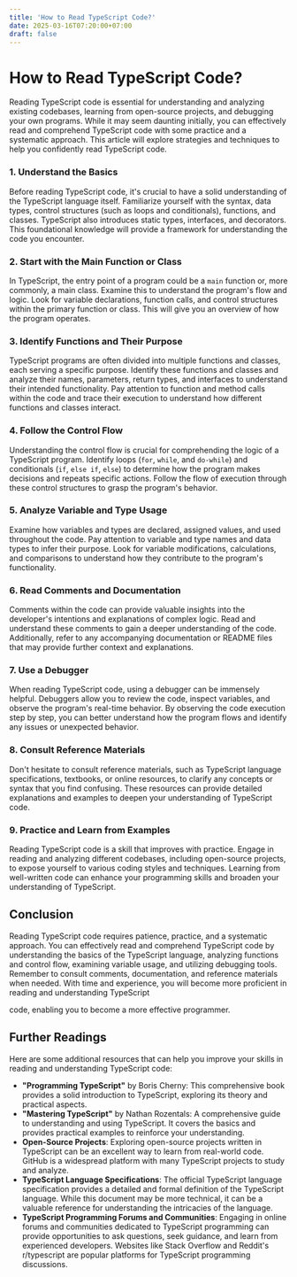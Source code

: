 ```yaml
---
title: 'How to Read TypeScript Code?'
date: 2025-03-16T07:20:00+07:00
draft: false
---
```


# How to Read TypeScript Code?

Reading TypeScript code is essential for understanding and analyzing existing codebases, learning from open-source projects, and debugging your own programs. While it may seem daunting initially, you can effectively read and comprehend TypeScript code with some practice and a systematic approach. This article will explore strategies and techniques to help you confidently read TypeScript code.

### 1. Understand the Basics

Before reading TypeScript code, it's crucial to have a solid understanding of the TypeScript language itself. Familiarize yourself with the syntax, data types, control structures (such as loops and conditionals), functions, and classes. TypeScript also introduces static types, interfaces, and decorators. This foundational knowledge will provide a framework for understanding the code you encounter.

### 2. Start with the Main Function or Class

In TypeScript, the entry point of a program could be a `main` function or, more commonly, a main class. Examine this to understand the program's flow and logic. Look for variable declarations, function calls, and control structures within the primary function or class. This will give you an overview of how the program operates.

### 3. Identify Functions and Their Purpose

TypeScript programs are often divided into multiple functions and classes, each serving a specific purpose. Identify these functions and classes and analyze their names, parameters, return types, and interfaces to understand their intended functionality. Pay attention to function and method calls within the code and trace their execution to understand how different functions and classes interact.

### 4. Follow the Control Flow

Understanding the control flow is crucial for comprehending the logic of a TypeScript program. Identify loops (`for`, `while`, and `do-while`) and conditionals (`if`, `else if`, `else`) to determine how the program makes decisions and repeats specific actions. Follow the flow of execution through these control structures to grasp the program's behavior.

### 5. Analyze Variable and Type Usage

Examine how variables and types are declared, assigned values, and used throughout the code. Pay attention to variable and type names and data types to infer their purpose. Look for variable modifications, calculations, and comparisons to understand how they contribute to the program's functionality.

### 6. Read Comments and Documentation

Comments within the code can provide valuable insights into the developer's intentions and explanations of complex logic. Read and understand these comments to gain a deeper understanding of the code. Additionally, refer to any accompanying documentation or README files that may provide further context and explanations.

### 7. Use a Debugger

When reading TypeScript code, using a debugger can be immensely helpful. Debuggers allow you to review the code, inspect variables, and observe the program's real-time behavior. By observing the code execution step by step, you can better understand how the program flows and identify any issues or unexpected behavior.

### 8. Consult Reference Materials

Don't hesitate to consult reference materials, such as TypeScript language specifications, textbooks, or online resources, to clarify any concepts or syntax that you find confusing. These resources can provide detailed explanations and examples to deepen your understanding of TypeScript code.

### 9. Practice and Learn from Examples

Reading TypeScript code is a skill that improves with practice. Engage in reading and analyzing different codebases, including open-source projects, to expose yourself to various coding styles and techniques. Learning from well-written code can enhance your programming skills and broaden your understanding of TypeScript.

## Conclusion

Reading TypeScript code requires patience, practice, and a systematic approach. You can effectively read and comprehend TypeScript code by understanding the basics of the TypeScript language, analyzing functions and control flow, examining variable usage, and utilizing debugging tools. Remember to consult comments, documentation, and reference materials when needed. With time and experience, you will become more proficient in reading and understanding TypeScript

code, enabling you to become a more effective programmer.

## Further Readings

Here are some additional resources that can help you improve your skills in reading and understanding TypeScript code:

- **"Programming TypeScript"** by Boris Cherny: This comprehensive book provides a solid introduction to TypeScript, exploring its theory and practical aspects.
- **"Mastering TypeScript"** by Nathan Rozentals: A comprehensive guide to understanding and using TypeScript. It covers the basics and provides practical examples to reinforce your understanding.
- **Open-Source Projects**: Exploring open-source projects written in TypeScript can be an excellent way to learn from real-world code. GitHub is a widespread platform with many TypeScript projects to study and analyze.
- **TypeScript Language Specifications**: The official TypeScript language specification provides a detailed and formal definition of the TypeScript language. While this document may be more technical, it can be a valuable reference for understanding the intricacies of the language.
- **TypeScript Programming Forums and Communities**: Engaging in online forums and communities dedicated to TypeScript programming can provide opportunities to ask questions, seek guidance, and learn from experienced developers. Websites like Stack Overflow and Reddit's r/typescript are popular platforms for TypeScript programming discussions.
